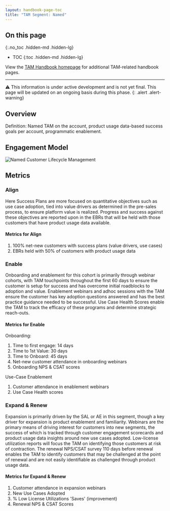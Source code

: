 ```yaml
---
layout: handbook-page-toc
title: "TAM Segment: Named"
---
```

## On this page
{:.no_toc .hidden-md .hidden-lg}

- TOC
{:toc .hidden-md .hidden-lg}

View the [TAM Handbook homepage](/handbook/customer-success/tam/) for additional TAM-related handbook pages.

---

⚠️ This information is under active development and is not yet final. This page will be updated on an ongoing basis during this phase.
{: .alert .alert-warning}

## Overview

Definition: Named TAM on the account, product usage data-based success goals per account, programmatic enablement.

## Engagement Model


![Named Customer Lifecycle Management](/images/handbook/customer-success/Customer_Lifecycle_Journey_Named_TAM.png)



## Metrics

### Align

Here Success Plans are more focused on quantitative objectives such as use case adoption, tied into value drivers as determined in the pre-sales process, to ensure platform value is realized. Progress and success against these objectives are reported upon in the EBRs that will be held with those customers that have product usage data available.

#### Metrics for Align

1. 100% net-new customers with success plans (value drivers, use cases)
1. EBRs held with 50% of customers with product usage data

### Enable

Onboarding and enablement for this cohort is primarily through webinar cohorts, with TAM touchpoints throughout the first 60 days to ensure the customer is setup for success and has overcome initial roadblocks to adoption and value.  Enablement webinars and adhoc sessions with the TAM ensure the customer has key adoption questions answered and has the best practice guidance needed to be successful.  Use Case Health Scores enable the TAM to track the efficacy of these programs and determine strategic reach-outs.

#### Metrics for Enable

Onboarding:

1. Time to first engage: 14 days
1. Time to 1st Value: 30 days
1. Time to Onboard: 45 days
1. Net-new customer attendance in onboarding webinars
1. Onboarding NPS & CSAT scores

Use-Case Enablement

1. Customer attendance in enablement webinars
1. Use Case Health scores

### Expand & Renew

Expansion is primarily driven by the SAL or AE in this segment, though a key driver for expansion is product enablement and familiarity.  Webinars are the primary means of driving interest for customers into new segments, the success of which is tracked through customer engagement scorecards and product usage data insights around new use cases adopted.  Low-license utilization reports will focus the TAM on identifying those customers at risk of contraction. The renewal NPS/CSAT survey 110 days before renewal enables the TAM to identify customers that may be challenged at the point of renewal and are not easily identifiable as challenged through product usage data.

#### Metrics for Expand & Renew

1. Customer attendance in expansion webinars
1. New Use Cases Adopted
1. % Low License Utilizations 'Saves' (improvement)
1. Renewal NPS & CSAT Scores

